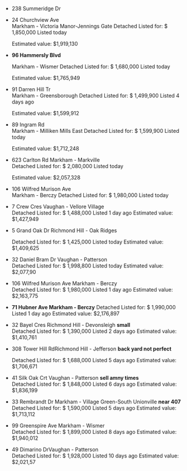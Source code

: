 
- 238 Summeridge Dr

  

- 24 Churchview Ave  
  Markham - Victoria Manor-Jennings Gate
  Detached
  Listed for: $ 1,850,000
  Listed today
  
  Estimated value:
  $1,919,130



- **96 Hammersly Blvd**
  
  Markham - Wismer
  Detached
  Listed for: $ 1,680,000
  Listed today
  
  Estimated value:
  $1,765,949



- 91 Darren Hill Tr  
  Markham - Greensborough
  Detached
  Listed for: $ 1,499,900
  Listed 4 days ago
  
  Estimated value:
  $1,599,912


- 89 Ingram Rd  
  Markham - Milliken Mills East
  Detached
  Listed for: $ 1,599,900
  Listed today
  
  Estimated value:
  $1,712,248


- 623 Carlton Rd   Markham - Markville  
  Detached
  Listed for: $ 2,080,000
  Listed today
  
  Estimated value:
  $2,057,328


- 106 Wilfred Murison Ave  
Markham - Berczy
Detached
Listed for: $ 1,980,000
Listed today


- 7 Crew Cres Vaughan - Vellore Village  
  Detached
  Listed for: $ 1,488,000
  Listed 1 day ago
  Estimated value:
  $1,427,949 


- 5 Grand Oak Dr Richmond Hill - Oak Ridges
  
  Detached
  Listed for: $ 1,425,000
  Listed today
  Estimated value:
  $1,409,625


- 32 Daniel Bram Dr Vaughan - Patterson   
  Detached
  Listed for: $ 1,998,800
  Listed today
  Estimated value:
  $2,077,90


- 106 Wilfred Murison Ave Markham - Berczy  
    Detached
    Listed for: $ 1,980,000
    Listed 1 day ago
    Estimated value:
    $2,163,775

-   **71 Hubner Ave Markham - Berczy**
  Detached
  Listed for: $ 1,990,000
  Listed 1 day ago
  Estimated value:
  $2,176,897 


-  32 Bayel Cres Richmond Hill - Devonsleigh    **small**    
  Detached
  Listed for: $ 1,390,000
  Listed 2 days ago
  Estimated value:
  $1,410,761 

- 308 Tower Hill RdRichmond Hill - Jefferson   **back yard not perfect**   
  
  Detached
  Listed for: $ 1,688,000
  Listed 5 days ago
  Estimated value:
  $1,706,671


- 41 Silk Oak Crt Vaughan - Patterson   **sell amny times**   
  Detached
  Listed for: $ 1,848,000
  Listed 6 days ago
  Estimated value:
  $1,836,199



- 33 Rembrandt Dr Markham - Village Green-South Unionville   **near 407**   
  Detached
  Listed for: $ 1,590,000
  Listed 5 days ago
  Estimated value:
  $1,713,112


- 99 Greenspire Ave Markham - Wismer   
  Detached
  Listed for: $ 1,899,000
  Listed 8 days ago
  Estimated value:
  $1,940,012

- 49 Dimarino DrVaughan - Patterson  
  Detached
  Listed for: $ 1,928,000
  Listed 10 days ago
  Estimated value:
  $2,021,57
